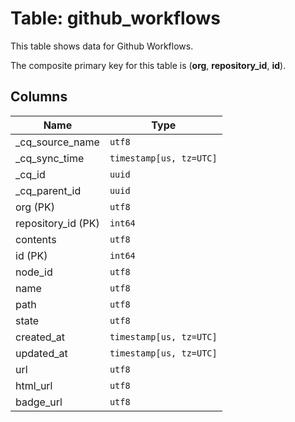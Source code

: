 # Table: github_workflows

This table shows data for Github Workflows.

The composite primary key for this table is (**org**, **repository_id**, **id**).

## Columns

| Name          | Type          |
| ------------- | ------------- |
|_cq_source_name|`utf8`|
|_cq_sync_time|`timestamp[us, tz=UTC]`|
|_cq_id|`uuid`|
|_cq_parent_id|`uuid`|
|org (PK)|`utf8`|
|repository_id (PK)|`int64`|
|contents|`utf8`|
|id (PK)|`int64`|
|node_id|`utf8`|
|name|`utf8`|
|path|`utf8`|
|state|`utf8`|
|created_at|`timestamp[us, tz=UTC]`|
|updated_at|`timestamp[us, tz=UTC]`|
|url|`utf8`|
|html_url|`utf8`|
|badge_url|`utf8`|